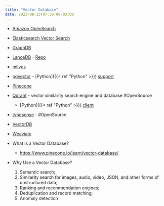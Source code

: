 ```yaml
---
title: "Vector Database"
date: 2023-08-15T07:30:00-03:00
---
```

- [Amazon OpenSearch](https://aws.amazon.com/opensearch-service/serverless-vector-engine/)
- [Elasticsearch Vector Search](https://www.elastic.co/what-is/vector-search)
- [GraphDB](https://graphdb.ontotext.com/)
- [LanceDB](https://lancedb.com/) - [Repo](https://github.com/lancedb/lancedb)
- [milvus](https://milvus.io/)
- [pgvector](https://github.com/pgvector/pgvector) - [Python]({{< ref "Python" >}}) [support](https://github.com/pgvector/pgvector-python)
- [Pinecone](https://www.pinecone.io/)
- [Qdrant](https://qdrant.tech/) - vector similarity search engine and database #OpenSource 
	- [Python]({{< ref "Python" >}}) [client](https://github.com/qdrant/qdrant-client)
- [typesense](https://typesense.org/) - #OpenSource 
- [VectorDB](https://github.com/vectordb-io/vectordb)
- [Weaviate](https://weaviate.io/)

- What is a Vector Database?
	- https://www.pinecone.io/learn/vector-database/
- Why Use a Vector Database?
	1. Semantic search;
	2. Similarity search for images, audio, video, JSON, and other forms of unstructured data;
	3. Ranking and recommendation engines;
	4. Deduplication and record matching;
	5. Anomaly detection